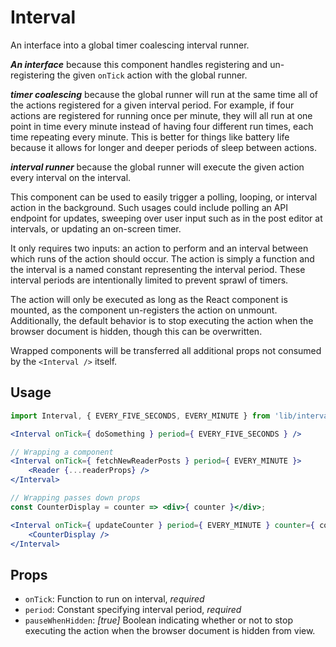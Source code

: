 # Interval

An interface into a global timer coalescing interval runner.

_**An interface**_ because this component handles registering and un-registering the given `onTick` action with the global runner.

_**timer coalescing**_ because the global runner will run at the same time all of the actions registered for a given interval period. For example, if four actions are registered for running once per minute, they will all run at one point in time every minute instead of having four different run times, each time repeating every minute. This is better for things like battery life because it allows for longer and deeper periods of sleep between actions.

_**interval runner**_ because the global runner will execute the given action every interval on the interval.

This component can be used to easily trigger a polling, looping, or interval action in the background. Such usages could include polling an API endpoint for updates, sweeping over user input such as in the post editor at intervals, or updating an on-screen timer.

It only requires two inputs: an action to perform and an interval between which runs of the action should occur. The action is simply a function and the interval is a named constant representing the interval period. These interval periods are intentionally limited to prevent sprawl of timers.

The action will only be executed as long as the React component is mounted, as the component un-registers the action on unmount. Additionally, the default behavior is to stop executing the action when the browser document is hidden, though this can be overwritten.

Wrapped components will be transferred all additional props not consumed by the `<Interval />` itself.

## Usage

```jsx
import Interval, { EVERY_FIVE_SECONDS, EVERY_MINUTE } from 'lib/interval';

<Interval onTick={ doSomething } period={ EVERY_FIVE_SECONDS } />

// Wrapping a component
<Interval onTick={ fetchNewReaderPosts } period={ EVERY_MINUTE }>
	<Reader {...readerProps} />
</Interval>

// Wrapping passes down props
const CounterDisplay = counter => <div>{ counter }</div>;

<Interval onTick={ updateCounter } period={ EVERY_MINUTE } counter={ counter }>
	<CounterDisplay />
</Interval>
```

## Props

 - `onTick`: Function to run on interval, _required_
 - `period`: Constant specifying interval period, _required_
 - `pauseWhenHidden`: _[true]_ Boolean indicating whether or not to stop executing the action when the browser document is hidden from view.